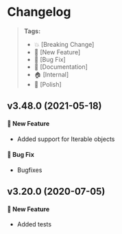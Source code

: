 Changelog
=========

> **Tags:**
> - :boom:       [Breaking Change]
> - :rocket:     [New Feature]
> - :bug:        [Bug Fix]
> - :memo:       [Documentation]
> - :house:      [Internal]
> - :nail_care:  [Polish]

## v3.48.0 (2021-05-18)

#### :rocket: New Feature

* Added support for Iterable objects

#### :bug: Bug Fix

* Bugfixes

## v3.20.0 (2020-07-05)

#### :rocket: New Feature

* Added tests
